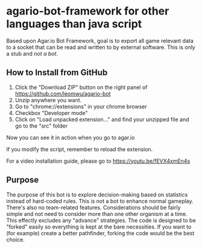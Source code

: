 # agario-bot-framework for other languages than java script
Based upon Agar.io Bot Framework, goal is to export all game relevant data
to a socket that can be read and written to by external software. This is only
a stub and *not a bot*.

## How to Install from GitHub
1. Click the "Download ZIP" button on the right panel of https://github.com/leomwu/agario-bot
2. Unzip anywhere you want.
3. Go to "chrome://extensions" in your chrome browser
4. Checkbox "Developer mode"
5. Click on "Load unpacked extension..." and find your unzipped file and go to the "src" folder

Now you can see it in action when you go to agar.io

If you modify the script, remember to reload the extension.

For a video installation guide, please go to https://youtu.be/fEVX4xmEn4s

## Purpose
The purpose of this bot is to explore decision-making based on statistics instead of
hard-coded rules.  This is not a bot to enhance normal gameplay.  There's also no team-related features.  Considerations should be fairly simple and not need to consider more than one other organism at a time.  This effectly excludes any "advance" strategies.  The code is designed to be
"forked" easily so everything is kept at the bare necessities.  If you want to (for example)
create a better pathfinder, forking the code would be the best choice.

